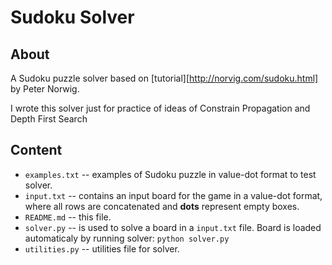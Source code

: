 # Sudoku Solver

## About
A Sudoku puzzle solver based on [tutorial][http://norvig.com/sudoku.html] by Peter Norwig.

I wrote this solver just for practice of ideas of Constrain Propagation and Depth First Search

## Content
- `examples.txt` -- examples of Sudoku puzzle in value-dot format to test solver.
- `input.txt` -- contains an input board for the game in a value-dot format, where all rows are concatenated and **dots** represent empty boxes.
- `README.md` -- this file.
- `solver.py` -- is used to solve a board in a `input.txt` file. Board is loaded automaticaly by running solver: `python solver.py`
- `utilities.py` -- utilities file for solver.
